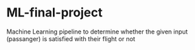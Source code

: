 # ML-final-project
Machine Learning pipeline to determine whether the given input (passanger) is satisfied with their flight or not
